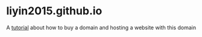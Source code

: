 # liyin2015.github.io

A [tutorial](https://blog.brooke.science/posts/custom-domain-hosting-with-github-and-namecheap/) about how to buy a domain and hosting a website with this domain
